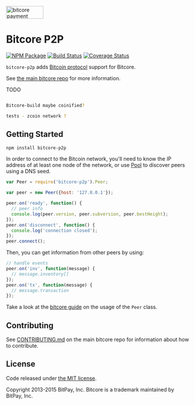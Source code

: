 <img src="http://bitcore.io/css/images/bitcore-p2p.svg" alt="bitcore payment protocol" height="35" width="102">

Bitcore P2P
=======

[![NPM Package](https://img.shields.io/npm/v/bitcore-p2p.svg?style=flat-square)](https://www.npmjs.org/package/bitcore-p2p)
[![Build Status](https://img.shields.io/travis/bitpay/bitcore-p2p.svg?branch=master&style=flat-square)](https://travis-ci.org/bitpay/bitcore-p2p)
[![Coverage Status](https://img.shields.io/coveralls/bitpay/bitcore-p2p.svg?style=flat-square)](https://coveralls.io/r/bitpay/bitcore-p2p?branch=master)

`bitcore-p2p` adds [Bitcoin protocol](https://en.bitcoin.it/wiki/Protocol_documentation) support for Bitcore.

See [the main bitcore repo](https://github.com/bitpay/bitcore) for more information.

TODO

```sh

Bitcore-build maybe coinified? 

tests - zcoin network ?


```


## Getting Started

```sh
npm install bitcore-p2p
```
In order to connect to the Bitcoin network, you'll need to know the IP address of at least one node of the network, or use [Pool](/docs/pool.md) to discover peers using a DNS seed.

```javascript
var Peer = require('bitcore-p2p').Peer;

var peer = new Peer({host: '127.0.0.1'});

peer.on('ready', function() {
  // peer info
  console.log(peer.version, peer.subversion, peer.bestHeight);
});
peer.on('disconnect', function() {
  console.log('connection closed');
});
peer.connect();
```

Then, you can get information from other peers by using:

```javascript
// handle events
peer.on('inv', function(message) {
  // message.inventory[]
});
peer.on('tx', function(message) {
  // message.transaction
});
```

Take a look at the [bitcore guide](http://bitcore.io/guide/peer.html) on the usage of the `Peer` class.

## Contributing

See [CONTRIBUTING.md](https://github.com/bitpay/bitcore/blob/master/CONTRIBUTING.md) on the main bitcore repo for information about how to contribute.

## License

Code released under [the MIT license](https://github.com/bitpay/bitcore/blob/master/LICENSE).

Copyright 2013-2015 BitPay, Inc. Bitcore is a trademark maintained by BitPay, Inc.
